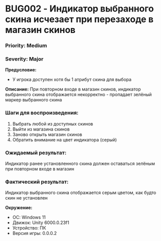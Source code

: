 # BUG002 - Индикатор выбранного скина исчезает при перезаходе в магазин скинов

### Priority: Medium
### Severity: Major

**Предусловие:**
- У игрока доступен хотя бы 1 атрибут скина для выбора

**Описание:**
При повторном входе в магазин скинов, индикатор выбранного скина отображается некорректно - пропадает зелёный маркер выбранного скина

### Шаги для воспроизведения:
1. Выбрать любой из доступных скинов
2. Выйти из магазина скинов
3. Заново открыть магазин скинов
4. Обратить внимание на цвет индикатора (серый)

### Ожидаемый результат:
Индикатор ранее установленного скина должен оставаться зелёным при повторном входе в магазин

### Фактический результат:
Индикатор выбранного скина отображается серым цветом, как будто скин не установлен

**Окружение:**
- ОС: Windows 11
- Движок: Unity 6000.0.23f1
- Устройство: ПК
- Версия игры: 0.0.0.2
